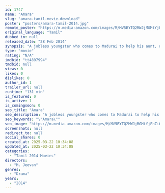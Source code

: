 ```yaml
---
id: 1747
name: "Amara"
slug: "amara-tamil-movie-download"
poster: "posters/amara-tamil-2014.jpg"
remote_poster: "https://m.media-amazon.com/images/M/MV5BYTQ2MWJjMGMtYjFhZi00NDk4LTljNDEtNWMwNmE2ODM3N2RiXkEyXkFqcGc@._V1_SX300.jpg"
original_language: "Tamil"
dubbed_in: null
released_date: "28 Feb 2014"
synopsis: "A jobless youngster who comes to Madurai to help his aunt, a vegetable vendor, with her business ends up incurring the wrath of an Assistant Commissioner of Police. He is forced to flee for his life. While on the run, he ends up m..."
type: "movie"
rating: "N/A"
imdbid: "tt4807994"
tmdbid: null
views: 0
likes: 0
dislikes: 0
author_id: 1
trailer_url: null
runtime: "131 min"
is_featured: 0
is_active: 1
is_comingsoon: 0
seo_title: "Amara"
seo_description: "A jobless youngster who comes to Madurai to help his aunt, a vegetable vendor, with her business ends up incurring the wrath of an Assistant Commissioner of Police. He is forced to flee for his life. While on the run, he ends up m..."
seo_keywords: "\"Amara\""
seo_image: "https://m.media-amazon.com/images/M/MV5BYTQ2MWJjMGMtYjFhZi00NDk4LTljNDEtNWMwNmE2ODM3N2RiXkEyXkFqcGc@._V1_SX300.jpg"
screenshots: null
redirect_to: null
social_shares: 0
created_at: 2025-03-22 10:34:08
updated_at: 2025-03-22 10:34:08
categories:
  - "Tamil 2014 Movies"
directors:
  - "M. Jeevan"
genres:
  - "Drama"
years:
  - "2014"
---
```

